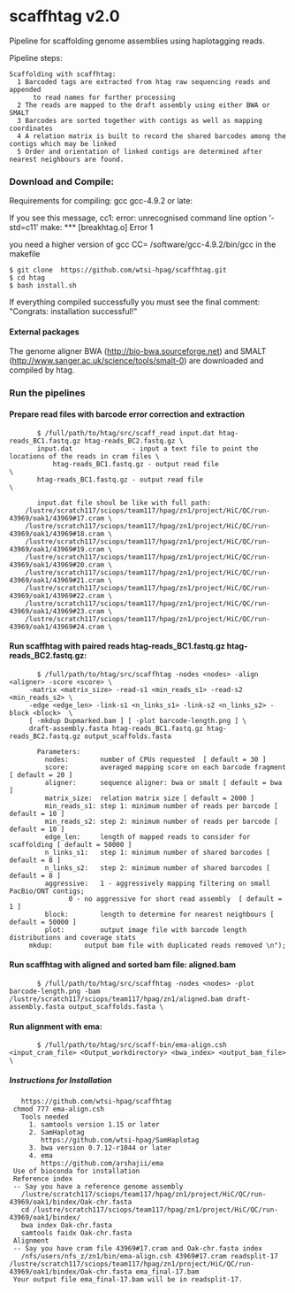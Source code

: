 # scaffhtag v2.0
Pipeline for scaffolding genome assemblies using haplotagging reads.

Pipeline steps:
        
    Scaffolding with scaffhtag:
      1 Barcoded tags are extracted from htag raw sequencing reads and appended 
          to read names for further processing
      2 The reads are mapped to the draft assembly using either BWA or SMALT
      3 Barcodes are sorted together with contigs as well as mapping coordinates
      4 A relation matrix is built to record the shared barcodes among the contigs which may be linked
      5 Order and orientation of linked contigs are determined after nearest neighbours are found. 
      
### Download and Compile:
Requirements for compiling: gcc gcc-4.9.2 or late:

If you see this message,
cc1: error: unrecognised command line option ‘-std=c11’
make: *** [breakhtag.o] Error 1

you need a higher version of gcc
CC= /software/gcc-4.9.2/bin/gcc in the makefile


    $ git clone  https://github.com/wtsi-hpag/scaffhtag.git 
    $ cd htag
    $ bash install.sh
		
If everything compiled successfully you must see the final comment: 
		"Congrats: installation successful!"		


#### External packages
The genome aligner BWA (http://bio-bwa.sourceforge.net) and SMALT (http://www.sanger.ac.uk/science/tools/smalt-0) are downloaded and compiled by htag.

### Run the pipelines

#### Prepare read files with barcode error correction and extraction
           $ /full/path/to/htag/src/scaff_read input.dat htag-reads_BC1.fastq.gz htag-reads_BC2.fastq.gz \
	       input.dat               - input a text file to point the locations of the reads in cram files \
               htag-reads_BC1.fastq.gz - output read file                       \
	       htag-reads_BC1.fastq.gz - output read file                      \

	       input.dat file shoul be like with full path:
		/lustre/scratch117/sciops/team117/hpag/zn1/project/HiC/QC/run-43969/oak1/43969#17.cram \
		/lustre/scratch117/sciops/team117/hpag/zn1/project/HiC/QC/run-43969/oak1/43969#18.cram \
		/lustre/scratch117/sciops/team117/hpag/zn1/project/HiC/QC/run-43969/oak1/43969#19.cram \
		/lustre/scratch117/sciops/team117/hpag/zn1/project/HiC/QC/run-43969/oak1/43969#20.cram \
		/lustre/scratch117/sciops/team117/hpag/zn1/project/HiC/QC/run-43969/oak1/43969#21.cram \
		/lustre/scratch117/sciops/team117/hpag/zn1/project/HiC/QC/run-43969/oak1/43969#22.cram \
		/lustre/scratch117/sciops/team117/hpag/zn1/project/HiC/QC/run-43969/oak1/43969#23.cram \
		/lustre/scratch117/sciops/team117/hpag/zn1/project/HiC/QC/run-43969/oak1/43969#24.cram \ 

#### Run scaffhtag with paired reads htag-reads_BC1.fastq.gz htag-reads_BC2.fastq.gz:
           $ /full/path/to/htag/src/scaffhtag -nodes <nodes> -align <aligner> -score <score> \
	   	 -matrix <matrix_size> -read-s1 <min_reads_s1> -read-s2 <min_reads_s2> \
		 -edge <edge_len> -link-s1 <n_links_s1> -link-s2 <n_links_s2> -block <block>  \
		 [ -mkdup Dupmarked.bam ] [ -plot barcode-length.png ] \
		 draft-assembly.fasta htag-reads_BC1.fastq.gz htag-reads_BC2.fastq.gz output_scaffolds.fasta

	       Parameters:
             nodes:        number of CPUs requested  [ default = 30 ]
             score:        averaged mapping score on each barcode fragment [ default = 20 ]
             aligner:      sequence aligner: bwa or smalt [ default = bwa ]
             matrix_size:  relation matrix size [ default = 2000 ]
             min_reads_s1: step 1: minimum number of reads per barcode [ default = 10 ]
             min_reads_s2: step 2: minimum number of reads per barcode [ default = 10 ]
             edge_len:     length of mapped reads to consider for scaffolding [ default = 50000 ]
             n_links_s1:   step 1: minimum number of shared barcodes [ default = 8 ]
             n_links_s2:   step 2: minimum number of shared barcodes [ default = 8 ]
             aggressive:   1 - aggressively mapping filtering on small PacBio/ONT contigs; 
	     		   0 - no aggressive for short read assembly  [ default = 1 ]
             block:        length to determine for nearest neighbours [ default = 50000 ]
             plot:         output image file with barcode length distributions and coverage stats 
	     mkdup:        output bam file with duplicated reads removed \n"); 


#### Run scaffhtag with aligned and sorted bam file: aligned.bam  
           $ /full/path/to/htag/src/scaffhtag -nodes <nodes> -plot barcode-length.png -bam /lustre/scratch117/sciops/team117/hpag/zn1/aligned.bam draft-assembly.fasta output_scaffolds.fasta \


#### Run alignment with ema:
           $ /full/path/to/htag/src/scaff-bin/ema-align.csh <input_cram_file> <Output_workdirectory> <bwa_index> <output_bam_file> \
	   
#####	 Instructions for Installation
 	   https://github.com/wtsi-hpag/scaffhtag
   	 chmod 777 ema-align.csh 
	   Tools needed 
	     1. samtools version 1.15 or later 
	     2. SamHaplotag 
 	        https://github.com/wtsi-hpag/SamHaplotag  
	     3. bwa version 0.7.12-r1044 or later
	     4. ema 
	        https://github.com/arshajii/ema 
	 Use of bioconda for installation 
	 Reference index 
	 -- Say you have a reference genome assembly  
	   /lustre/scratch117/sciops/team117/hpag/zn1/project/HiC/QC/run-43969/oak1/bindex/Oak-chr.fasta
	   cd /lustre/scratch117/sciops/team117/hpag/zn1/project/HiC/QC/run-43969/oak1/bindex/
	   bwa index Oak-chr.fasta
	   samtools faidx Oak-chr.fasta
	 Alignment 
	 -- Say you have cram file 43969#17.cram and Oak-chr.fasta index 
	   /nfs/users/nfs_z/zn1/bin/ema-align.csh 43969#17.cram readsplit-17 /lustre/scratch117/sciops/team117/hpag/zn1/project/HiC/QC/run-43969/oak1/bindex/Oak-chr.fasta ema_final-17.bam
	 Your output file ema_final-17.bam will be in readsplit-17.  
  
 


